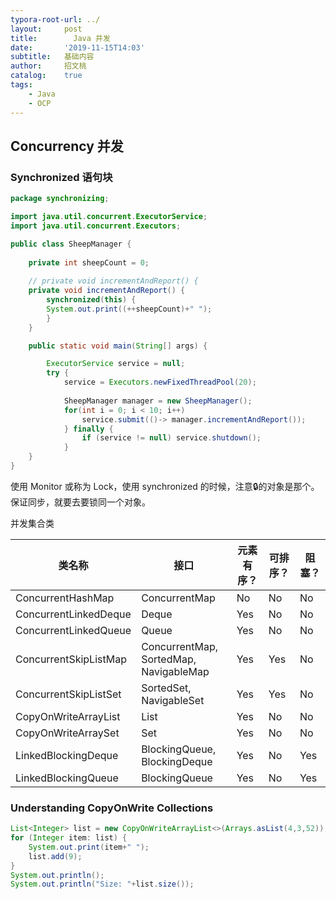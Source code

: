 ```yaml
---
typora-root-url: ../
layout:     post
title:        Java 并发
date:       '2019-11-15T14:03'
subtitle:   基础内容
author:     招文桃
catalog:    true
tags:
    - Java
    - OCP
---
```


## Concurrency 并发

### Synchronized 语句块

```java
package synchronizing;

import java.util.concurrent.ExecutorService;
import java.util.concurrent.Executors;

public class SheepManager {
	
	private int sheepCount = 0;
	
	// private void incrementAndReport() {
	private void incrementAndReport() {
		synchronized(this) {
        System.out.print((++sheepCount)+" ");
        }
	}

	public static void main(String[] args) {

		ExecutorService service = null;
		try {
			service = Executors.newFixedThreadPool(20);
			
			SheepManager manager = new SheepManager();
			for(int i = 0; i < 10; i++) 
				service.submit(()-> manager.incrementAndReport());
			} finally {
				if (service != null) service.shutdown();
			}
	}
}
```

使用 Monitor 或称为 Lock，使用 synchronized 的时候，注意🔒的对象是那个。保证同步，就要去要锁同一个对象。<!--more-->



并发集合类

| 类名称                | 接口                                   | 元素有序？ | 可排序？ | 阻塞？ |
| --------------------- | -------------------------------------- | ---------- | -------- | ------ |
| ConcurrentHashMap     | ConcurrentMap                          | No         | No       | No     |
| ConcurrentLinkedDeque | Deque                                  | Yes        | No       | No     |
| ConcurrentLinkedQueue | Queue                                  | Yes        | No       | No     |
| ConcurrentSkipListMap | ConcurrentMap, SortedMap, NavigableMap | Yes        | Yes      | No     |
| ConcurrentSkipListSet | SortedSet, NavigableSet                | Yes        | Yes      | No     |
| CopyOnWriteArrayList  | List                                   | Yes        | No       | No     |
| CopyOnWriteArraySet   | Set                                    | Yes        | No       | No     |
| LinkedBlockingDeque   | BlockingQueue, BlockingDeque           | Yes        | No       | Yes    |
| LinkedBlockingQueue   | BlockingQueue                          | Yes        | No       | Yes    |



### Understanding CopyOnWrite Collections

```java
List<Integer> list = new CopyOnWriteArrayList<>(Arrays.asList(4,3,52));
for (Integer item: list) {
	System.out.print(item+" ");
	list.add(9);
}
System.out.println();
System.out.println("Size: "+list.size());
```

